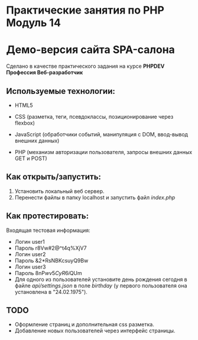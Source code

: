 # Практические занятия по PHP Модуль 14
# Демо-версия сайта SPA-салона

Сделано в качестве практического задания на курсе **PHPDEV Профессия Веб-разработчик**

## Используемые технологии:

* HTML5

* CSS (разметка, теги, псевдоклассы, позиционирование через flexbox)

* JavaScript (обработчики событий, манипуляция с DOM, ввод-вывод внешних данных)

* PHP (механизм авторизации пользователя, запросы внешних данных GET и POST)

## Как открыть/запустить:
1. Установить локальный веб сервер. 
2. Перенести файлы в папку localhost и запустить файл *index.php*

## Как протестировать:
Входящая тестовая информация:
* Логин user1
* Пароль r8Vw#2@^t4q%XjV7
* Логин user2
* Пароль &2*RsNBKcsuyQ9Bw
* Логин user3
* Пароль 8nP$wv5CyR6i$QUm
* Для одного из пользователей установите день рождения сегодня в файле *api/settings.json* в поле *birthday* (у первого пользователя она установлена в "24.02.1975"). 

## TODO

* Оформление страниц и дополнительная css разметка.
* Добавление новых пользователей через интерфейс страницы.
